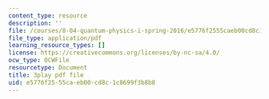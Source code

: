 ```yaml
---
content_type: resource
description: ''
file: /courses/8-04-quantum-physics-i-spring-2016/e5776f2555caeb00cd8c1c8699f3b8b8_YdtHAIh-kas.pdf
file_type: application/pdf
learning_resource_types: []
license: https://creativecommons.org/licenses/by-nc-sa/4.0/
ocw_type: OCWFile
resourcetype: Document
title: 3play pdf file
uid: e5776f25-55ca-eb00-cd8c-1c8699f3b8b8
---
```

